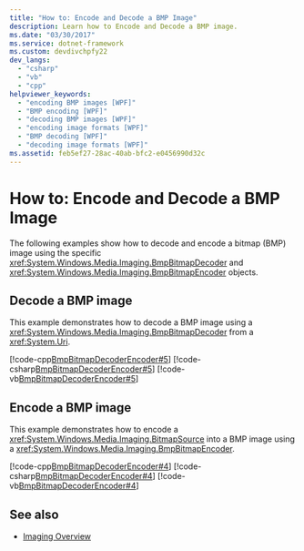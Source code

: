 ```yaml
---
title: "How to: Encode and Decode a BMP Image"
description: Learn how to Encode and Decode a BMP image.
ms.date: "03/30/2017"
ms.service: dotnet-framework
ms.custom: devdivchpfy22
dev_langs: 
  - "csharp"
  - "vb"
  - "cpp"
helpviewer_keywords: 
  - "encoding BMP images [WPF]"
  - "BMP encoding [WPF]"
  - "decoding BMP images [WPF]"
  - "encoding image formats [WPF]"
  - "BMP decoding [WPF]"
  - "decoding image formats [WPF]"
ms.assetid: feb5ef27-28ac-40ab-bfc2-e0456990d32c
---
```

# How to: Encode and Decode a BMP Image

The following examples show how to decode and encode a bitmap (BMP) image using the specific <xref:System.Windows.Media.Imaging.BmpBitmapDecoder> and <xref:System.Windows.Media.Imaging.BmpBitmapEncoder> objects.  
  
## Decode a BMP image

This example demonstrates how to decode a BMP image using a <xref:System.Windows.Media.Imaging.BmpBitmapDecoder> from a <xref:System.Uri>.  
  
[!code-cpp[BmpBitmapDecoderEncoder#5](~/samples/snippets/cpp/VS_Snippets_Wpf/BmpBitmapDecoderEncoder/CPP/anotherfile.cpp#5)]
[!code-csharp[BmpBitmapDecoderEncoder#5](~/samples/snippets/csharp/VS_Snippets_Wpf/BmpBitmapDecoderEncoder/CSharp/BitmapFrame.cs#5)]
[!code-vb[BmpBitmapDecoderEncoder#5](~/samples/snippets/visualbasic/VS_Snippets_Wpf/BmpBitmapDecoderEncoder/VB/BitmapFrame.vb#5)]  
  
## Encode a BMP image

This example demonstrates how to encode a <xref:System.Windows.Media.Imaging.BitmapSource> into a BMP image using a <xref:System.Windows.Media.Imaging.BmpBitmapEncoder>.  
  
[!code-cpp[BmpBitmapDecoderEncoder#4](~/samples/snippets/cpp/VS_Snippets_Wpf/BmpBitmapDecoderEncoder/CPP/anotherfile.cpp#4)]
[!code-csharp[BmpBitmapDecoderEncoder#4](~/samples/snippets/csharp/VS_Snippets_Wpf/BmpBitmapDecoderEncoder/CSharp/BitmapFrame.cs#4)]
[!code-vb[BmpBitmapDecoderEncoder#4](~/samples/snippets/visualbasic/VS_Snippets_Wpf/BmpBitmapDecoderEncoder/VB/BitmapFrame.vb#4)]  
  
## See also

- [Imaging Overview](imaging-overview.md)
